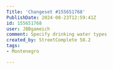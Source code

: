 ```yaml
---
Title: 'Changeset #155651768'
PublishDate: 2024-08-23T12:59:41Z
id: 155651768
user: JBBgameich
comment: Specify drinking water types
created_by: StreetComplete 58.2
tags:
- Montenegro

---
```

